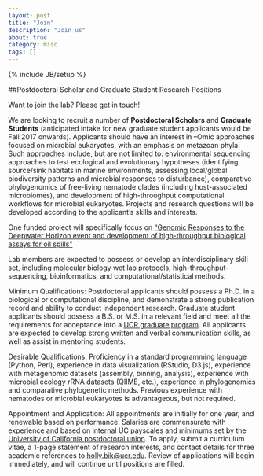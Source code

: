 ```yaml
---
layout: post
title: "Join"
description: "Join us"
about: true
category: misc
tags: []
---
```

{% include JB/setup %}

##Postdoctoral Scholar and Graduate Student Research Positions

Want to join the lab? Please get in touch!

We are looking to recruit a number of **Postdoctoral Scholars** and **Graduate Students** (anticipated intake for new graduate student applicants would be Fall 2017 onwards). Applicants should have an interest in –Omic approaches focused on microbial eukaryotes, with an emphasis on metazoan phyla. Such approaches include, but are not limited to: environmental sequencing approaches to test ecological and evolutionary hypotheses (identifying source/sink habitats in marine environments, assessing local/global biodiversity patterns and microbial responses to disturbance), comparative phylogenomics of free-living nematode clades (including host-associated microbiomes), and development of high-throughput computational workflows for microbial eukaryotes. Projects and research questions will be developed according to the applicant’s skills and interests.One funded project will specifically focus on [“Genomic Responses to the Deepwater Horizon event and development of high-throughput biological assays for oil spills"]  Lab members are expected to possess or develop an interdisciplinary skill set, including molecular biology wet lab protocols, high-throughput-sequencing, bioinformatics, and computational/statistical methods. Minimum Qualifications: Postdoctoral applicants should possess a Ph.D. in a biological or computational discipline, and demonstrate a strong publication record and ability to conduct independent research. Graduate student applicants should possess a B.S. or M.S. in a relevant field and meet all the requirements for acceptance into a [UCR graduate program]. All applicants are expected to develop strong written and verbal communication skills, as well as assist in mentoring students.Desirable Qualifications: Proficiency in a standard programming language (Python, Perl), experience in data visualization (RStudio, D3.js), experience with metagenomic datasets (assembly, binning, analysis), experience with microbial ecology rRNA datasets (QIIME, etc.), experience in phylogenomics and comparative phylogenetic methods. Previous experience with nematodes or microbial eukaryotes is advantageous, but not required.Appointment and Application: All appointments are initially for one year, and renewable based on performance. Salaries are commensurate with experience and based on internal UC payscales and minimums set by the [University of California postdoctoral union]. To apply, submit a curriculum vitae, a 1-page statement of research interests, and contact details for three academic references to holly.bik@ucr.edu. Review of applications will begin immediately, and will continue until positions are filled.


[“Genomic Responses to the Deepwater Horizon event and development of high-throughput biological assays for oil spills"]: http://research.gulfresearchinitiative.org/research-awards/projects/?pid=272
[UCR graduate program]: http://graduate.ucr.edu/grad_programs.html
[University of California postdoctoral union]: http://uaw5810.org/

